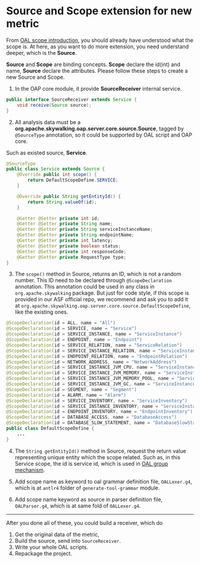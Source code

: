 # Source and Scope extension for new metric
From [OAL scope introduction](../concepts-and-designs/oal.md#scope), you should already have understood what the scope is.
At here, as you want to do more extension, you need understand deeper, which is the **Source**. 

**Source** and **Scope** are binding concepts. **Scope** declare the id(int) and name, **Source** declare the attributes.
Please follow these steps to create a new Source and Scope.

1. In the OAP core module, it provide **SourceReceiver** internal service.
```java
public interface SourceReceiver extends Service {
    void receive(Source source);
}
```

2. All analysis data must be a **org.apache.skywalking.oap.server.core.source.Source**,
tagged by `@SourceType` annotation,
so it could be supported by OAL script and OAP core.

Such as existed source, **Service**.
```java
@SourceType
public class Service extends Source {
    @Override public int scope() {
        return DefaultScopeDefine.SERVICE;
    }

    @Override public String getEntityId() {
        return String.valueOf(id);
    }

    @Getter @Setter private int id;
    @Getter @Setter private String name;
    @Getter @Setter private String serviceInstanceName;
    @Getter @Setter private String endpointName;
    @Getter @Setter private int latency;
    @Getter @Setter private boolean status;
    @Getter @Setter private int responseCode;
    @Getter @Setter private RequestType type;
}
```

3. The `scope()` method in Source, returns an ID, which is not a random number. This ID need to be declared through 
`@ScopeDeclaration` annotation. This annotation could be used in any class in `org.apache.skywalking` package. 
But just for code style, if this scope is provided in our ASF official repo, we recommend and ask you to add it at
`org.apache.skywalking.oap.server.core.source.DefaultScopeDefine`, like the existing ones.
```java
@ScopeDeclaration(id = ALL, name = "All")
@ScopeDeclaration(id = SERVICE, name = "Service")
@ScopeDeclaration(id = SERVICE_INSTANCE, name = "ServiceInstance")
@ScopeDeclaration(id = ENDPOINT, name = "Endpoint")
@ScopeDeclaration(id = SERVICE_RELATION, name = "ServiceRelation")
@ScopeDeclaration(id = SERVICE_INSTANCE_RELATION, name = "ServiceInstanceRelation")
@ScopeDeclaration(id = ENDPOINT_RELATION, name = "EndpointRelation")
@ScopeDeclaration(id = NETWORK_ADDRESS, name = "NetworkAddress")
@ScopeDeclaration(id = SERVICE_INSTANCE_JVM_CPU, name = "ServiceInstanceJVMCPU")
@ScopeDeclaration(id = SERVICE_INSTANCE_JVM_MEMORY, name = "ServiceInstanceJVMMemory")
@ScopeDeclaration(id = SERVICE_INSTANCE_JVM_MEMORY_POOL, name = "ServiceInstanceJVMMemoryPool")
@ScopeDeclaration(id = SERVICE_INSTANCE_JVM_GC, name = "ServiceInstanceJVMGC")
@ScopeDeclaration(id = SEGMENT, name = "Segment")
@ScopeDeclaration(id = ALARM, name = "Alarm")
@ScopeDeclaration(id = SERVICE_INVENTORY, name = "ServiceInventory")
@ScopeDeclaration(id = SERVICE_INSTANCE_INVENTORY, name = "ServiceInstanceInventory")
@ScopeDeclaration(id = ENDPOINT_INVENTORY, name = "EndpointInventory")
@ScopeDeclaration(id = DATABASE_ACCESS, name = "DatabaseAccess")
@ScopeDeclaration(id = DATABASE_SLOW_STATEMENT, name = "DatabaseSlowStatement")
public class DefaultScopeDefine {
    ...
}
```

4. The `String getEntityId()` method in Source, request the return value representing unique entity which the scope related. 
Such as,
in this Service scope, the id is service id, which is used in [OAL group mechanism](../concepts-and-designs/oal.md#group).

5. Add scope name as keyword to oal grammar definition file, `OALLexer.g4`, which is at `antlr4` folder of `generate-tool-grammar` module.

6. Add scope name keyword as source in parser definition file, `OALParser.g4`, which is at same fold of `OALLexer.g4`.

___
After you done all of these, you could build a receiver, which do
1. Get the original data of the metric,
1. Build the source, send into `SourceReceiver`.
1. Write your whole OAL scripts.
1. Repackage the project.
